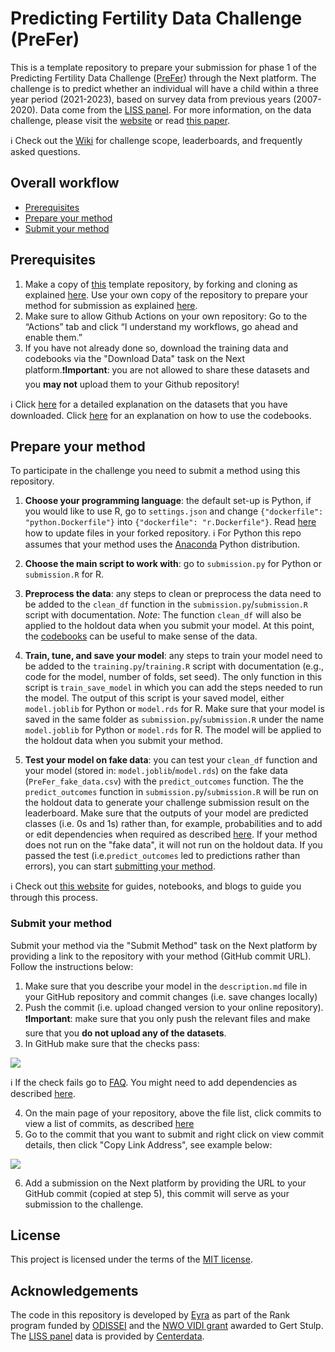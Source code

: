 # Predicting Fertility Data Challenge (PreFer)

This is a template repository to prepare your submission for phase 1 of the Predicting Fertility Data Challenge ([PreFer](https://preferdatachallenge.nl)) through the Next platform. The challenge is to predict whether an individual will have a child within a three year period (2021-2023), based on survey data from previous years (2007-2020). Data come from the [LISS panel](https://www.centerdata.nl/en/liss-panel). For more information, on the data challenge, please visit the [website](https://preferdatachallenge.nl) or read [this paper](https://arxiv.org/abs/2402.00705).

ℹ️ Check out the [Wiki](https://github.com/eyra/fertility-prediction-challenge/wiki/PreFer-Challenge-Wiki) for challenge scope, leaderboards, and frequently asked questions.  

## Overall workflow
- [Prerequisites](https://github.com/eyra/fertility-prediction-challenge#prerequisites) 
- [Prepare your method](https://github.com/eyra/fertility-prediction-challenge#prepare-your-method) 
- [Submit your method](https://github.com/eyra/fertility-prediction-challenge#submit-your-method
)
  
## Prerequisites

1. Make a copy of [this](https://github.com/eyra/fertility-prediction-challenge) template repository, by forking and cloning as explained [here](https://github.com/eyra/fertility-prediction-challenge/wiki#how-to-fork-and-clone-this-repository). Use your own copy of the repository to prepare your method for submission as explained [here](https://github.com/eyra/fertility-prediction-challenge/tree/master#prepare-your-method).
2. Make sure to allow Github Actions on your own repository: Go to the “Actions” tab and click “I understand my workflows, go ahead and enable them.”
3. If you have not already done so, download the training data and codebooks via the "Download Data" task on the Next platform.❗️**Important**: you are not allowed to share these datasets and you **may not** upload them to your Github repository!

ℹ️ Click [here](https://preferdatachallenge.nl/posts/posts/2024-03-20-prefer-datasets.html) for a detailed explanation on the datasets that you have downloaded. Click [here](https://preferdatachallenge.nl/posts/posts/2024-03-21-prefer-codebooks.html) for an explanation on how to use the codebooks. 

## Prepare your method

To participate in the challenge you need to submit a method using this repository. 

1. **Choose your programming language**: the default set-up is Python, if you would like to use R, go to ```settings.json``` and change ```{"dockerfile": "python.Dockerfile"}``` into ```{"dockerfile": "r.Dockerfile"}```. Read [here](https://github.com/eyra/fertility-prediction-challenge/wiki#how-to-update-files-in-your-forked-repository) how to update files in your forked repository. ℹ️ For Python this repo assumes that your method uses the [Anaconda](https://docs.conda.io/projects/conda/en/stable/user-guide/install/index.html) Python distribution.

2. **Choose the main script to work with**: go to ```submission.py``` for Python or ```submission.R``` for R. 

3. **Preprocess the data**: any steps to clean or preprocess the data need to be added to the ```clean_df``` function in the `submission.py`/`submission.R` script with documentation. *Note*: The function ```clean_df``` will also be applied to the holdout data when you submit your model. At this point, the [codebooks](https://preferdatachallenge.nl/posts/posts/2024-03-21-prefer-codebooks.html) can be useful to make sense of the data.

4. **Train, tune, and save your model**: any steps to train your model need to be added to the `training.py`/`training.R` script with documentation  (e.g., code for the model, number of folds, set seed). The only function in this script is `train_save_model` in which you can add the steps needed to run the model. The output of this script is your saved model, either ```model.joblib``` for Python or  ```model.rds``` for R. Make sure that your model is saved in the same folder as `submission.py`/`submission.R` under the name `model.joblib` for Python or `model.rds` for R. The model will be applied to the holdout data when you submit your method. 

5. **Test your model on fake data**: you can test your ```clean_df``` function and your model (stored in:  ```model.joblib```/```model.rds```) on the fake data (`PreFer_fake_data.csv`) with the ```predict_outcomes``` function. The the ```predict_outcomes``` function in `submission.py`/`submission.R` will be run on the holdout data to generate your challenge submission result on the leaderboard. Make sure that the outputs of your model are predicted classes (i.e. 0s and 1s) rather than, for example, probabilities and to add or edit dependencies when required as described [here](https://github.com/eyra/fertility-prediction-challenge/wiki#how-to-add-or-edit-dependencies-librariespackages). If your method does not run on the "fake data", it will not run on the holdout data. If you passed the test (i.e.```predict_outcomes``` led to predictions rather than errors), you can start [submitting your method](https://github.com/eyra/fertility-prediction-challenge/tree/master#submit-your-method). 
  
ℹ️ Check out [this website](https://preferdatachallenge.nl/posts) for guides, notebooks, and blogs to guide you through this process. 

### Submit your method

Submit your method via the "Submit Method" task on the Next platform by providing a link to the repository with your method (GitHub commit URL). Follow the instructions below:

1. Make sure that you describe your model in the `description.md` file in your GitHub repository and commit changes (i.e. save changes locally)
2. Push the commit (i.e. upload changed version to your online repository). ❗️**Important**: make sure that you only push the relevant files and make sure that you **do not upload any of the datasets**. 
3. In GitHub make sure that the checks pass:

![](https://github.com/eyra/fertility-prediction-challenge/blob/master/images/Checks%20passed.png)

ℹ️ If the check fails go to [FAQ](https://github.com/eyra/fertility-prediction-challenge/wiki#frequently-asked-questions). You might need to add dependencies as described [here](https://github.com/eyra/fertility-prediction-challenge/wiki#how-to-add-or-edit-dependencies-librariespackages).

4. On the main page of your repository, above the file list, click commits to view a list of commits, as described [here](https://docs.github.com/en/pull-requests/committing-changes-to-your-project/creating-and-editing-commits/about-commits#about-commit-branches-and-tag-labels)
5. Go to the commit that you want to submit and right click on view commit details, then click "Copy Link Address", see example below:

![](https://github.com/eyra/fertility-prediction-challenge/blob/master/images/Copy%20link%20to%20commit.png)

6. Add a submission on the Next platform by providing the URL to your GitHub commit (copied at step 5), this commit will serve as your submission to the challenge.

## License

This project is licensed under the terms of the [MIT license](https://github.com/eyra/fertility-prediction-challenge/blob/master/LICENSE).

## Acknowledgements

The code in this repository is developed by [Eyra](https://eyra.co/) as part of the Rank program funded by [ODISSEI](https://odissei-data.nl/en/) and the [NWO VIDI grant](https://www.rug.nl/gmw/news/210714-vidi-gert-stulp?lang=en) awarded to Gert Stulp. The [LISS panel](https://www.centerdata.nl/en/liss-panel) data is provided by [Centerdata](https://www.centerdata.nl/).
